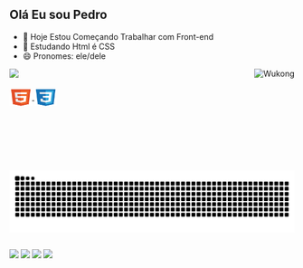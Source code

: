 ## Olá Eu sou Pedro
- 🔭 Hoje Estou Começando Trabalhar com Front-end
- 🌱 Estudando Html é CSS
- 😄 Pronomes: ele/dele

<img  height="180em" align="right" alt="Wukong" src="https://media1.tenor.com/m/mDgiJEPdWZIAAAAd/sun-wukong-monkie-kid.gif">

<div>
  <a href="https://beacons.ai/rafaballerini">
    <img height="180em" src="https://github-readme-stats.vercel.app/api/top-langs/?username=CriticalAxZ&layout=compact&langs_count=16&theme=dark"/>
</div>

<div style="display: inline_block"><br>
  <img align="center" alt="Critical-HTML" height="30" width="40" src="https://raw.githubusercontent.com/devicons/devicon/master/icons/html5/html5-original.svg">
  <img align="center" alt="Critical-CSS" height="30" width="40" src="https://raw.githubusercontent.com/devicons/devicon/master/icons/css3/css3-original.svg">
<br>
  <picture align="center">
  <source media="(prefers-color-scheme: dark)" srcset="https://raw.githubusercontent.com/CriticalAxZ/CriticalAxZ/output/github-contribution-grid-snake-dark.svg">
  <source media="(prefers-color-scheme: light)" srcset="https://raw.githubusercontent.com/CriticalAxZ/CriticalAxZ/output/github-contribution-grid-snake-dark.svg">
  <img align="top" alt="github contribution grid snake animation" src="https://raw.githubusercontent.com/CriticalAxZ/CriticalAxZ/output/github-contribution-grid-snake.svg">
</picture>

</div>

##
 
<div> 
  <a href="https://www.instagram.com/pedrogl_kk" target="_blank"><img src="https://img.shields.io/badge/-Instagram-%23E4405F?style=for-the-badge&logo=instagram&logoColor=white" target="_blank"></a>
 	<a href="https://www.twitch.tv/pedro_lgk" target="_blank"><img src="https://img.shields.io/badge/Twitch-9146FF?style=for-the-badge&logo=twitch&logoColor=white" target="_blank"></a>
  <a href = "mailto:pedrotadiboadeusefiel@gmail.com"><img src="https://img.shields.io/badge/-Gmail-%23333?style=for-the-badge&logo=gmail&logoColor=white" target="_blank"></a>
  <a href="https://www.linkedin.com/in/pedro-leite-42a47033a" target="_blank"><img src="https://img.shields.io/badge/-LinkedIn-%230077B5?style=for-the-badge&logo=linkedin&logoColor=white" target="_blank"></a> 
</div>
